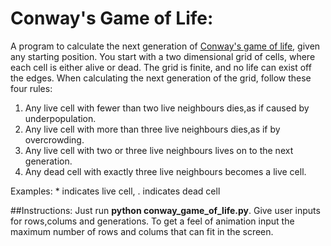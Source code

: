 # Conway's Game of Life:
A program to calculate the next generation of [Conway's game of life](http://en.wikipedia.org/wiki/Conway%27s_Game_of_Life),
given any starting position. You start with a two dimensional grid
of cells, where each cell is either alive or dead. The grid is finite,
and no life can exist off the edges. When calculating the next generation
of the grid, follow these four rules:

1. Any live cell with fewer than two live neighbours dies,as if caused by underpopulation.
2. Any live cell with more than three live neighbours dies,as if by overcrowding.
3. Any live cell with two or three live neighbours lives on to the next generation.
4. Any dead cell with exactly three live neighbours becomes a live cell.

Examples: * indicates live cell, . indicates dead cell

##Instructions:
Just run **python conway_game_of_life.py**.
Give user inputs for rows,colums and generations.
To get a feel of animation input the maximum number of rows and colums that can fit in the screen.

